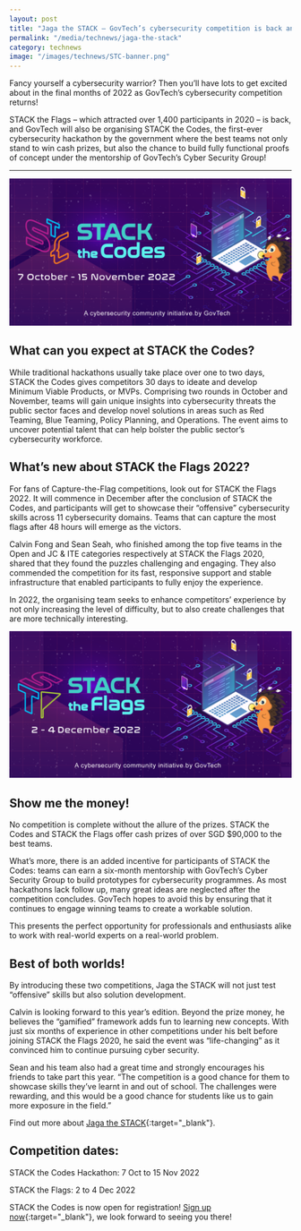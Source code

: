 ```yaml
---
layout: post
title: "Jaga the STACK – GovTech’s cybersecurity competition is back and bigger than ever!"
permalink: "/media/technews/jaga-the-stack"
category: technews
image: "/images/technews/STC-banner.png"
---
```


Fancy yourself a cybersecurity warrior? Then you’ll have lots to get excited about in the final months of 2022 as GovTech’s cybersecurity competition returns!

STACK the Flags – which attracted over 1,400 participants in 2020 – is back, and GovTech will also be organising STACK the Codes, the first-ever cybersecurity hackathon by the government where the best teams not only stand to win cash prizes, but also the chance to build fully functional proofs of concept under the mentorship of GovTech’s Cyber Security Group!


---
![Get ready for STACK the Codes!](/images/technews/STC-banner.png)
## What can you expect at STACK the Codes?  

While traditional hackathons usually take place over one to two days, STACK the Codes gives competitors 30 days to ideate and develop Minimum Viable Products, or MVPs. Comprising two rounds in October and November, teams will gain unique insights into cybersecurity threats the public sector faces and develop novel solutions in areas such as Red Teaming, Blue Teaming, Policy Planning, and Operations. The event aims to uncover potential talent that can help bolster the public sector’s cybersecurity workforce.
 
## What’s new about STACK the Flags 2022?
 
For fans of Capture-the-Flag competitions, look out for STACK the Flags 2022. It will commence in December after the conclusion of STACK the Codes, and participants will get to showcase their “offensive” cybersecurity skills across 11 cybersecurity domains. Teams that can capture the most flags after 48 hours will emerge as the victors.
 
Calvin Fong and Sean Seah, who finished among the top five teams in the Open and JC & ITE categories respectively at STACK the Flags 2020, shared that they found the puzzles challenging and engaging. They also commended the competition for its fast, responsive support and stable infrastructure that enabled participants to fully enjoy the experience. 
 
In 2022, the organising team seeks to enhance competitors’ experience by not only increasing the level of difficulty, but to also create challenges that are more technically interesting.  
 
![Get ready for STACK the Codes!](/images/technews/STF-banner.png) 
## Show me the money!
 
No competition is complete without the allure of the prizes. STACK the Codes and STACK the Flags offer cash prizes of over SGD $90,000 to the best teams.
 
What’s more, there is an added incentive for participants of STACK the Codes: teams can earn a six-month mentorship with GovTech’s Cyber Security Group to build prototypes for cybersecurity programmes. As most hackathons lack follow up, many great ideas are neglected after the competition concludes. GovTech hopes to avoid this by ensuring that it continues to engage winning teams to create a workable solution. 
 
This presents the perfect opportunity for professionals and enthusiasts alike to work with real-world experts on a real-world problem. 
 
 
## Best of both worlds!
 
By introducing these two competitions, Jaga the STACK will not just test “offensive” skills but also solution development.
 
Calvin is looking forward to this year’s edition. Beyond the prize money, he believes the “gamified” framework adds fun to learning new concepts. With just six months of experience in other competitions under his belt before joining STACK the Flags 2020, he said the event was “life-changing” as it convinced him to continue pursuing cyber security.
 
Sean and his team also had a great time and strongly encourages his friends to take part this year. “The competition is a good chance for them to showcase skills they’ve learnt in and out of school. The challenges were rewarding, and this would be a good chance for students like us to gain more exposure in the field.”
 
Find out more about [Jaga the STACK](https://jts.tech.gov.sg/?utm_source=technews&utm_medium=organic_post&utm_campaign=jaga_the_stack_2022){:target="_blank"}.
 
## Competition dates:
STACK the Codes Hackathon: 7 Oct to 15 Nov 2022

STACK the Flags: 2 to 4 Dec 2022
 
STACK the Codes is now open for registration! [Sign up now](https://jts.tech.gov.sg/?utm_source=technews&utm_medium=organic_post&utm_campaign=jaga_the_stack_2022){:target="_blank"}, we look forward to seeing you there!

